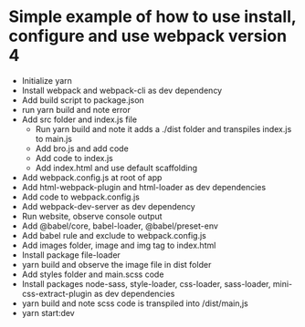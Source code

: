 # Simple example of how to use install, configure and use webpack version 4

* Initialize yarn
* Install webpack and webpack-cli as dev dependency
* Add build script to package.json
* run yarn build and note error
* Add src folder and index.js file
  * Run yarn build and note it adds a ./dist folder and transpiles index.js to main.js
  * Add bro.js and add code
  * Add code to index.js
  * Add index.html and use default scaffolding
* Add webpack.config.js at root of app
* Add html-webpack-plugin and html-loader as dev dependencies
* Add code to webpack.config.js
* Add webpack-dev-server as dev dependency
* Run website, observe console output
* Add @babel/core, babel-loader, @babel/preset-env
* Add babel rule and exclude to webpack.config.js
* Add images folder, image and img tag to index.html
* Install package file-loader
* yarn build and observe the image file in dist folder
* Add styles folder and main.scss code
* Install packages node-sass, style-loader, css-loader, sass-loader, mini-css-extract-plugin as dev dependencies
* yarn build and note scss code is transpiled into /dist/main,js
* yarn start:dev
